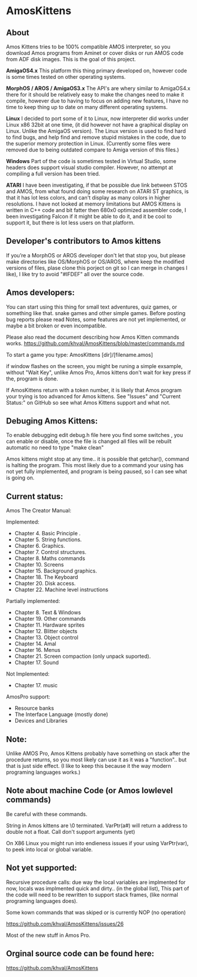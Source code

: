 # AmosKittens

About
-----
Amos Kittens tries to be 100% compatible AMOS interpreter, so you download Amos programs from Aminet or cover disks or run AMOS code from ADF disk images. This is the goal of this project.

**AmigaOS4.x**
This platform this thing primary developed on, however code is some times tested on other operating systems.

**MorphOS / AROS / AmigaOS3.x**
The API's are whery similar to AmigaOS4.x there for it should be relatively easy to make the changes need to make it compile, however due to having to focus on adding new features, I have no time to keep thing up to date on many different operating systems.

**Linux**
I decided to port some of it to Linux, now interpreter did works under Linux x86 32bit at one time, (it did however not have a graphical display on Linux. Unlike the AmigaOS version). The Linux version is used to find hard to find bugs, and help find and remove stupid mistakes in the code, due to the superior memory protection in Linux. (Currently some files were removed due to being outdated compare to Amiga version of this files.)

**Windows**
Part of the code is sometimes tested in Virtual Studio, some headers does support visual studio compiler.
However, no attempt at compiling a full version has been tried.

**ATARI**
I have been investigating, if that be possible due link between STOS and AMOS, from what found doing some research on ATARI ST graphics, is that it has lot less colors, and can't display as many colors in higher resolutions. I have not looked at memory limitations but AMOS Kittens is written in C++ code and bit fatter then 680x0 optimized assembler code, I been investigating Falcon if it might be able to do it, and it be cool to support it, but there is lot less users on that platform.

Developer's contributors to Amos kittens
----------------------------------------
If you’re a MorphOS or AROS developer don't let that stop you, but please make directories like OS/MorphOS or OS/AROS, where keep the modified versions of files, plase clone this porject on git so I can merge in changes I like), I like try to avoid "#IFDEF" all over the source code.

Amos developers:
------------------------
You can start using this thing for small text adventures, quiz games, or something like that. snake games and other simple games.
Before posting bug reports please read Notes, some features are not yet implemented, or maybe a bit broken or even incompatible. 

Please also read the document describing how Amos Kitten commands works.
https://github.com/khval/AmosKittens/blob/master/commands.md

To start a game you type:
AmosKittens [dir]/[filename.amos]
  
if window flashes on the screen, you might be runing a simple exsample, without "Wait Key", unlike Amos Pro, Amos kittens don't wait for key press if the, program is done.

If AmosKittens return with a token number, it is likely that Amos program your trying is too advanced for Amos kittens.
See "Issues" and "Current Status:" on GitHub so see what Amos Kittens support and what not.

Debuging Amos Kittens:
----------------------
To enable debugging edit debug.h file here you find some switches , you can enable or disable, once the file is changed all files will be rebuilt automatic no need to type "make clean"

Amos kittens might stop at any time.. it is possible that getchar(), command is halting the program. This most likely due to a command your using has not yet fully implemented, and program is being paused, so I can see what is going on.

Current status:
---------------

Amos The Creator Manual:

Implemented:

* Chapter 4. Basic Principle .
* Chapter 5. String functions.
* Chapter 6. Graphics.
* Chapter 7. Control structures.
* Chapter 8. Maths commands
* Chapter 10. Screens
* Chapter 15. Background graphics.
* Chapter 18. The Keyboard
* Chapter 20. Disk access.
* Chapter 22. Machine level instructions

Partially implemented:

* Chapter 8. Text & Windows
* Chapter 19. Other commands
* Chapter 11. Hardware sprites
* Chapter 12. Blitter objects
* Chapter 13. Object control
* Chapter 14. Amal
* Chapter 16. Menus
* Chapter 21. Screen compaction (only unpack suported).
* Chapter 17. Sound

Not Implemented:

* Chapter 17. music

AmosPro support:
 * Resource banks
 * The Interface Language (mostly done)
 * Devices and Libraries

Note: 
-----
Unlike AMOS Pro, Amos Kittens probably have something on stack after the procedure returns, so you most likely can use it as it was a "function".. but that is just side effect. (I like to keep this because it the way modern programing languages works.)

Note about machine Code (or Amos lowlevel commands)
------------------------------------
Be careful with these commands.

String in Amos kittens are \0 terminated.
VarPtr(a#) will return a address to double not a float.
Call don't support arguments (yet)

On X86 Linux you might run into endieness issues if your using VarPtr(var), to peek into local or global variable.

Not yet supported:
------------------
Recursive procedure calls: due way the local variables are implmented for now, locals was implmented quick and dirty.. 
(in the global list), This part of the code will need to be rewritten to support stack frames, (like normal programing languages does). 

Some kown commands that was skiped or is currently NOP (no operation)

https://github.com/khval/AmosKittens/issues/26

Most of the new stuff in Amos Pro.

Orginal source code can be found here:
--------------------------------------
https://github.com/khval/AmosKittens
